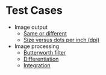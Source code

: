 # Test Cases

* Image output
  * [Same or different](README_same_different.md)
  * [Size versus dots per inch (dpi)](README_dpi_size.md)
* Image processing
  * [Butterworth filter](README_butterworth.md)
  * [Differentiation](differentiation/README.md)
  * [Integration](README_integration.md)
